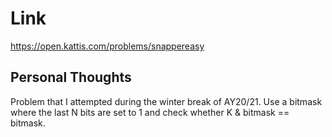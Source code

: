# Link

https://open.kattis.com/problems/snappereasy

## Personal Thoughts

Problem that I attempted during the winter break of AY20/21. Use a bitmask where the last N bits are set to 1 and check whether K & bitmask == bitmask.

